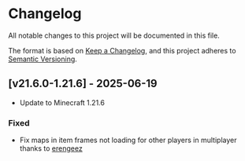 # Changelog
All notable changes to this project will be documented in this file.

The format is based on [Keep a Changelog](https://keepachangelog.com/en/1.0.0/),
and this project adheres to [Semantic Versioning](https://semver.org/spec/v2.0.0.html).

## [v21.6.0-1.21.6] - 2025-06-19
- Update to Minecraft 1.21.6
### Fixed
- Fix maps in item frames not loading for other players in multiplayer thanks to [erengeez](https://github.com/erengeez)
